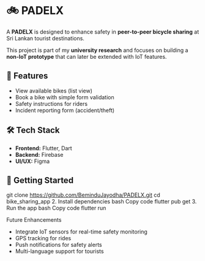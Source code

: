 
# 🚲 PADELX

A **PADELX** is designed to enhance safety in **peer-to-peer bicycle sharing** at Sri Lankan tourist destinations.  

This project is part of my **university research** and focuses on building a **non-IoT prototype** that can later be extended with IoT features.


## 📱 Features
- View available bikes (list view)  
- Book a bike with simple form validation  
- Safety instructions for riders  
- Incident reporting form (accident/theft)  


## 🛠️ Tech Stack
- **Frontend:** Flutter, Dart  
- **Backend:** Firebase
- **UI/UX:** Figma 



## 🚀 Getting Started
git clone https://github.com/BeminduJayodha/PADELX.git
cd bike_sharing_app
2. Install dependencies
bash
Copy code
flutter pub get
3. Run the app
bash
Copy code
flutter run


Future Enhancements
- Integrate IoT sensors for real-time safety monitoring
- GPS tracking for rides
- Push notifications for safety alerts
- Multi-language support for tourists


